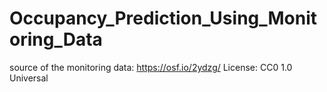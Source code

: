 # Occupancy_Prediction_Using_Monitoring_Data

source of the monitoring data: https://osf.io/2ydzg/
License: CC0 1.0 Universal 
